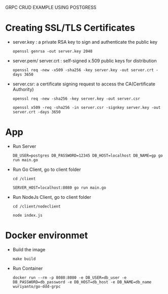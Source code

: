 GRPC CRUD EXAMPLE USING POSTGRESS

# Creating SSL/TLS Certificates

 - server.key : a private RSA key to sign and authenticate the public key
	```shell
	openssl genrsa -out server.key 2048
	```

 - server.pem/ server.crt : self-signed x.509 public keys for distribution
	```shell
	openssl req -new -x509 -sha256 -key server.key -out server.crt -days 3650

	```
 - server.csr: a certificate signing request to access the CA(Certificate Authority)
	```shell
	openssl req -new -sha256 -key server.key -out server.csr

	```

	```shell
	openssl x509 -req -sha256 -in server.csr -signkey server.key -out server.crt -days 3650

	```
# App
  - Run Server
    ```shell
    DB_USER=postgres DB_PASSWORD=12345 DB_HOST=localhost DB_NAME=gp go run main.go
    ```

  - Run Go Client,
    go to client folder
    ```shell
    cd /client
    ```

    ```shell
    SERVER_HOST=localhost:8080 go run main.go
    ```
  - Run NodeJs Client,
    go to client folder
    ```shell
    cd /client/nodeclient
    ```

    ```shell
    node index.js
    ```

# Docker environmet
  - Build the image
    ```shell
    make build
    ```

  - Run Container
    ```shell
    docker run --rm -p 8080:8080 -e DB_USER=db_user -e DB_PASSWORD=db_password -e DB_HOST=db_host -e DB_NAME=db_name wuriyanto/go-ddd-grpc
    ```

